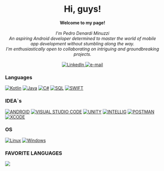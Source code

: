 <h1 align="center">Hi, guys!</h1>

<p align="center">
    <b>Welcome to my page!</b><br><br>
    <i>
        I'm Pedro Denardi Minuzzi<br>
        An aspiring Android developer determined to master the world of mobile app development without stumbling along the way.<br>
        I'm enthusiastically open to collaborating on intriguing and groundbreaking projects.<br>
    </i><br>
    <a href="https://www.linkedin.com/in/pedro-denardi-minuzzi-61b2041bb">
        <img src="https://img.shields.io/badge/LinkedIn-blue?style=flat-square&logo=linkedin" alt="LinkedIn">
    </a>
    <a href="mailto:pedrominuzzi21@gmail.com">
        <img src="https://img.shields.io/badge/Email-blue?style=flat-square&logo=gmail&logoColor=white" alt="e-mail">
    </a>
</p>

### Languages
[![Kotlin](https://img.shields.io/badge/kotlin-black?style=for-the-badge&logo=kotlin)](https://github.com/pedrindenard)
[![Java](https://img.shields.io/badge/java-black?style=for-the-badge&logo=java)](https://github.com/pedrindenard)
[![C#](https://img.shields.io/badge/c-sharp-black?style=for-the-badge&logo=c-sharp)](https://github.com/pedrindenard)
[![SQL](https://img.shields.io/badge/sql-black?style=for-the-badge&logo=mysql)](https://github.com/pedrindenard)
[![SWIFT](https://img.shields.io/badge/swift-black?style=for-the-badge&logo=swift)](https://github.com/pedrindenard)

### IDEA`s
[![ANDROID](https://img.shields.io/badge/android-black?style=for-the-badge&logo=android)](https://github.com/pedrindenard)
[![VISUAL STUDIO CODE](https://img.shields.io/badge/vscode-black?style=for-the-badge&logo=vscode)](https://github.com/pedrindenard)
[![UNITY](https://img.shields.io/badge/unity-black?style=for-the-badge&logo=unity)](https://github.com/pedrindenard)
[![INTELLIG](https://img.shields.io/badge/intellig-black?style=for-the-badge&logo=intellig)](https://github.com/pedrindenard)
[![POSTMAN](https://img.shields.io/badge/postman-black?style=for-the-badge&logo=postman)](https://github.com/pedrindenard)
[![XCODE](https://img.shields.io/badge/xcode-black?style=for-the-badge&logo=xcode)](https://github.com/pedrindenard)

### OS
[![Linux](https://img.shields.io/badge/linux-black?style=for-the-badge&logo=Linux)](https://github.com/wervlad)
[![Windows](https://img.shields.io/badge/Windows-black?style=for-the-badge&logo=Windows)](https://github.com/wervlad)

### FAVORITE LANGUAGES
![](https://github-readme-stats.vercel.app/api/top-langs/?username=pedrindenard&theme=dracula)
